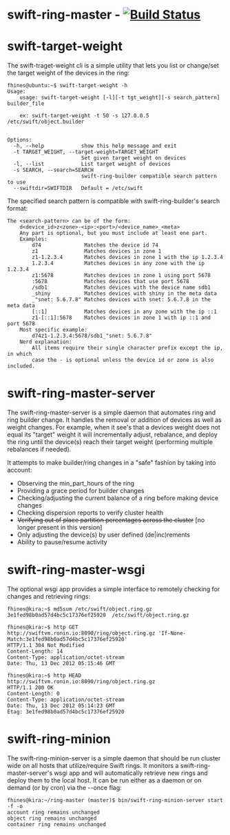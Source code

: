 # swift-ring-master - [![Build Status](https://travis-ci.org/pandemicsyn/swift-ring-master.png?branch=master)](https://travis-ci.org/pandemicsyn/swift-ring-master)

swift-target-weight
===================

The swift-traget-weight cli is a simple utility that lets you list or change/set the
target weight of the devices in the ring:

    fhines@ubuntu:~$ swift-target-weight -h
    Usage:
        usage: swift-target-weight [-l][-t tgt_weight][-s search_pattern] builder_file

        ex: swift-target-weight -t 50 -s 127.0.0.5 /etc/swift/object.builder


    Options:
      -h, --help            show this help message and exit
      -t TARGET_WEIGHT, --target-weight=TARGET_WEIGHT
                            Set given target weight on devices
      -l, --list            List target weight of devices
      -s SEARCH, --search=SEARCH
                            swift-ring-builder compatible search pattern to use
      --swiftdir=SWIFTDIR   Default = /etc/swift

The specified search pattern is compatible with swift-ring-builder's search format:

    The <search-pattern> can be of the form:
        d<device_id>z<zone>-<ip>:<port>/<device_name>_<meta>
        Any part is optional, but you must include at least one part.
        Examples:
            d74              Matches the device id 74
            z1               Matches devices in zone 1
            z1-1.2.3.4       Matches devices in zone 1 with the ip 1.2.3.4
            1.2.3.4          Matches devices in any zone with the ip 1.2.3.4
            z1:5678          Matches devices in zone 1 using port 5678
            :5678            Matches devices that use port 5678
            /sdb1            Matches devices with the device name sdb1
            _shiny           Matches devices with shiny in the meta data
            _"snet: 5.6.7.8" Matches devices with snet: 5.6.7.8 in the meta data
            [::1]            Matches devices in any zone with the ip ::1
            z1-[::1]:5678    Matches devices in zone 1 with ip ::1 and port 5678
        Most specific example:
            d74z1-1.2.3.4:5678/sdb1_"snet: 5.6.7.8"
        Nerd explanation:
            All items require their single character prefix except the ip, in which
            case the - is optional unless the device id or zone is also included.

swift-ring-master-server
========================

The swift-ring-master-server is a simple daemon that automates ring and ring
builder change. It handles the removal or addition of devices as well as weight changes. 
For example, when it see's that a devices weight does not equal its "target" weight it 
will incrementally adjust, rebalance, and deploy the ring until the device(s) reach their
target weight (performing multiple rebalances if needed).

It attempts to make builder/ring changes in a "safe" fashion by taking
into account:

- Observing the min_part_hours of the ring
- Providing a grace period for builder changes 
- Checking/adjusting the current balance of a ring before making device changes
- Checking dispersion reports to verify cluster health
- ~~Verifying out of place partition percentages across the cluster~~ [no longer present in this version]
- Only adjusting the device(s) by user defined (de|inc)rements
- Ability to pause/resume activity

swift-ring-master-wsgi
======================

The optional wsgi app provides a simple interface to remotely checking for changes and retrieving rings:

    fhines@kira:~$ md5sum /etc/swift/object.ring.gz 
    3e1fed98b0ad57d4bc5c17376ef25920  /etc/swift/object.ring.gz

    fhines@kira:~$ http GET http://swiftvm.ronin.io:8090/ring/object.ring.gz 'If-None-Match:3e1fed98b0ad57d4bc5c17376ef25920'
    HTTP/1.1 304 Not Modified
    Content-Length: 14
    Content-Type: application/octet-stream
    Date: Thu, 13 Dec 2012 05:15:46 GMT

    fhines@kira:~$ http HEAD http://swiftvm.ronin.io:8090/ring/object.ring.gz
    HTTP/1.1 200 OK
    Content-Length: 0
    Content-Type: application/octet-stream
    Date: Thu, 13 Dec 2012 05:14:23 GMT
    Etag: 3e1fed98b0ad57d4bc5c17376ef25920

swift-ring-minion
=================

The swift-ring-minion-server is a simple daemon that should be run cluster
wide on all hosts that utilize/require Swift rings. It monitors a
swift-ring-master-server's wsgi app and will automatically retrieve new rings
and deploy them to the local host. It can be run either as a daemon or on demand
(or by cron) via the --once flag:

    fhines@kira:~/ring-master (master)$ bin/swift-ring-minion-server start -f -o
    account ring remains unchanged
    object ring remains unchanged
    container ring remains unchanged
